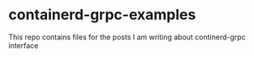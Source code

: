 # containerd-grpc-examples
This repo contains files for the posts I am writing about continerd-grpc interface
